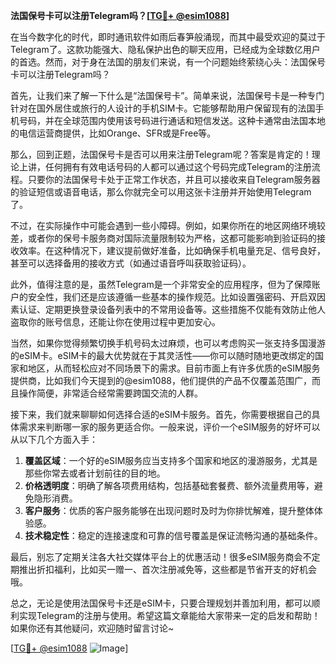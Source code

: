 **法国保号卡可以注册Telegram吗？[[TG💪+ @esim1088](https://t.me/s/esim1088)]**

在当今数字化的时代，即时通讯软件如雨后春笋般涌现，而其中最受欢迎的莫过于Telegram了。这款功能强大、隐私保护出色的聊天应用，已经成为全球数亿用户的首选。然而，对于身在法国的朋友们来说，有一个问题始终萦绕心头：法国保号卡可以注册Telegram吗？

首先，让我们来了解一下什么是“法国保号卡”。简单来说，法国保号卡是一种专门针对在国外居住或旅行的人设计的手机SIM卡。它能够帮助用户保留现有的法国手机号码，并在全球范围内使用该号码进行通话和短信发送。这种卡通常由法国本地的电信运营商提供，比如Orange、SFR或是Free等。

那么，回到正题，法国保号卡是否可以用来注册Telegram呢？答案是肯定的！理论上讲，任何拥有有效电话号码的人都可以通过这个号码完成Telegram的注册流程。只要你的法国保号卡处于正常工作状态，并且可以接收来自Telegram服务器的验证短信或语音电话，那么你就完全可以用这张卡注册并开始使用Telegram了。

不过，在实际操作中可能会遇到一些小障碍。例如，如果你所在的地区网络环境较差，或者你的保号卡服务商对国际流量限制较为严格，这都可能影响到验证码的接收效率。在这种情况下，建议提前做好准备，比如确保手机电量充足、信号良好，甚至可以选择备用的接收方式（如通过语音呼叫获取验证码）。

此外，值得注意的是，虽然Telegram是一个非常安全的应用程序，但为了保障账户的安全性，我们还是应该遵循一些基本的操作规范。比如设置强密码、开启双因素认证、定期更换登录设备列表中的不常用设备等。这些措施不仅能有效防止他人盗取你的账号信息，还能让你在使用过程中更加安心。

当然，如果你觉得频繁切换手机号码太过麻烦，也可以考虑购买一张支持多国漫游的eSIM卡。eSIM卡的最大优势就在于其灵活性——你可以随时随地更改绑定的国家和地区，从而轻松应对不同场景下的需求。目前市面上有许多优质的eSIM服务提供商，比如我们今天提到的@esim1088，他们提供的产品不仅覆盖范围广，而且操作简便，非常适合经常需要跨国交流的人群。

接下来，我们就来聊聊如何选择合适的eSIM卡服务。首先，你需要根据自己的具体需求来判断哪一家的服务更适合你。一般来说，评价一个eSIM服务的好坏可以从以下几个方面入手：

1. **覆盖区域**：一个好的eSIM服务应当支持多个国家和地区的漫游服务，尤其是那些你常去或者计划前往的目的地。
2. **价格透明度**：明确了解各项费用结构，包括基础套餐费、额外流量费用等，避免隐形消费。
3. **客户服务**：优质的客户服务能够在出现问题时及时为你排忧解难，提升整体体验感。
4. **技术稳定性**：稳定的连接速度和可靠的信号覆盖是保证流畅沟通的基础条件。

最后，别忘了定期关注各大社交媒体平台上的优惠活动！很多eSIM服务商会不定期推出折扣福利，比如买一赠一、首次注册减免等，这些都是节省开支的好机会哦。

总之，无论是使用法国保号卡还是eSIM卡，只要合理规划并善加利用，都可以顺利实现Telegram的注册与使用。希望这篇文章能给大家带来一定的启发和帮助！如果你还有其他疑问，欢迎随时留言讨论~

[[TG💪+ @esim1088](https://t.me/s/esim1088) ![Image](https://i.postimg.cc/4NQfJmqS/Snipaste-2025-05-13-00-14-12.png)]